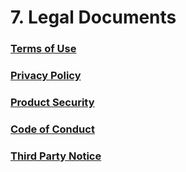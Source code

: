 # 7. Legal Documents

### [Terms of Use](https://storage.googleapis.com/aip-dev-assets/legal/AI-Platform-On-Prem-Terms-of-Use-20221124.pdf)

### [Privacy Policy](https://storage.googleapis.com/aip-dev-assets/legal/AI-Platform-On-Prem-Privacy-Policy-20221124.pdf)

### [Product Security](https://storage.googleapis.com/aip-dev-assets/legal/AI-Platform-Product-Security-EN-20161209.pdf)

### [Code of Conduct](https://storage.googleapis.com/aip-dev-assets/legal/AI-Platform-Code-of-Conduct-EN-20110720.pdf)

### [Third Party Notice](https://storage.googleapis.com/aip-dev-assets/legal/AI-Platform-Third-Party-Notice.txt)

